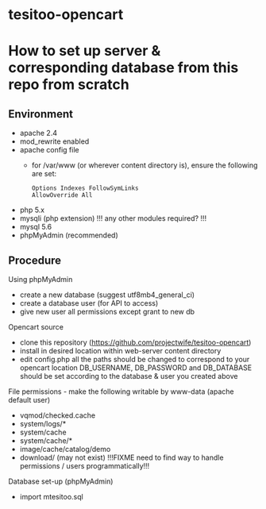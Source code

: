 # tesitoo-opencart

How to set up server & corresponding database from this repo from scratch
=========================================================================

Environment
-----------

- apache 2.4
- mod_rewrite enabled
- apache config file
  - for /var/www (or wherever content directory is), ensure the following are set:

        Options Indexes FollowSymLinks
        AllowOverride All

- php 5.x
- mysqli (php extension) !!! any other modules required? !!!
- mysql 5.6
- phpMyAdmin (recommended)

Procedure
-----------------

Using phpMyAdmin
- create a new database (suggest utf8mb4_general_ci)
- create a database user (for API to access)
- give new user all permissions except grant to new db

Opencart source
- clone this repository (https://github.com/projectwife/tesitoo-opencart)
- install in desired location within web-server content directory
- edit config.php
    all the paths should be changed to correspond to your opencart location
    DB_USERNAME, DB_PASSWORD and DB_DATABASE should be set according to the database & user you created above

File permissions - make the following writable by www-data (apache default user)
- vqmod/checked.cache
- system/logs/* 
- system/cache
- system/cache/*
- image/cache/catalog/demo
- download/   (may not exist)
!!!FIXME need to find way to handle permissions / users programmatically!!!

Database set-up (phpMyAdmin)
- import mtesitoo.sql
